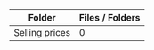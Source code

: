 | Folder         |   Files / Folders |
|----------------|-------------------|
| Selling prices |                 0 |